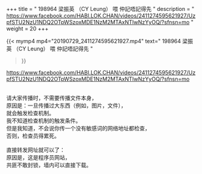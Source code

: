 +++
title = " 198964 梁振英 （CY Leung） 喂 仲記唔記得先 "
description = " https://www.facebook.com/HABI.LOK.CHAN/videos/2411274595621927/UzpfSTU2NzU1NDQ2OTpWSzoxMDE1NzM2MTAxNTIwNzYyOQ/?sfnsn=mo "
weight = 20
+++

{{< mymp4  mp4="20190729_2411274595621927.mp4"
text=" 198964 梁振英 （CY Leung） 喂 仲記唔記得先 "
>}}


https://www.facebook.com/HABI.LOK.CHAN/videos/2411274595621927/UzpfSTU2NzU1NDQ2OTpWSzoxMDE1NzM2MTAxNTIwNzYyOQ/?sfnsn=mo 



<br>
请大家传播时，不需要传播文件本身，<br>
原因是：一旦传播过大东西（例如，图片，文件），<br>
就会触发检查机制。<br>
我不知道检查机制的触发条件。<br>
但是我知道，不会说你传一个没有敏感词的网络地址都检查，<br>
否则，检查员得累死。<br><br>
直接转发网址就可以了：<br>
原因是，这是程序员网站，<br>
共匪不敢封锁，墙内可以直接下载。









